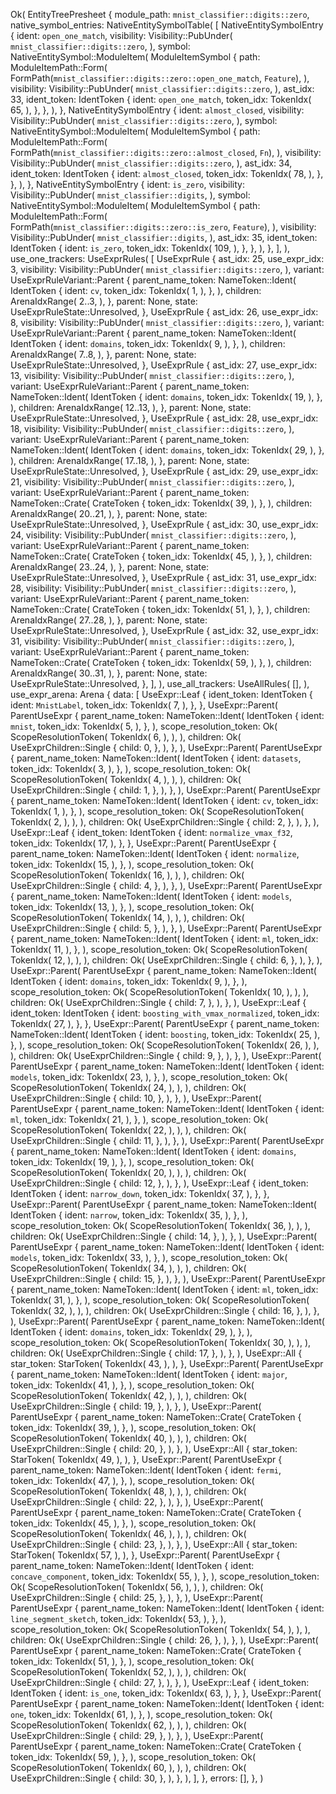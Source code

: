 Ok(
    EntityTreePresheet {
        module_path: `mnist_classifier::digits::zero`,
        native_symbol_entries: NativeEntitySymbolTable(
            [
                NativeEntitySymbolEntry {
                    ident: `open_one_match`,
                    visibility: Visibility::PubUnder(
                        `mnist_classifier::digits::zero`,
                    ),
                    symbol: NativeEntitySymbol::ModuleItem(
                        ModuleItemSymbol {
                            path: ModuleItemPath::Form(
                                FormPath(`mnist_classifier::digits::zero::open_one_match`, `Feature`),
                            ),
                            visibility: Visibility::PubUnder(
                                `mnist_classifier::digits::zero`,
                            ),
                            ast_idx: 33,
                            ident_token: IdentToken {
                                ident: `open_one_match`,
                                token_idx: TokenIdx(
                                    65,
                                ),
                            },
                        },
                    ),
                },
                NativeEntitySymbolEntry {
                    ident: `almost_closed`,
                    visibility: Visibility::PubUnder(
                        `mnist_classifier::digits::zero`,
                    ),
                    symbol: NativeEntitySymbol::ModuleItem(
                        ModuleItemSymbol {
                            path: ModuleItemPath::Form(
                                FormPath(`mnist_classifier::digits::zero::almost_closed`, `Fn`),
                            ),
                            visibility: Visibility::PubUnder(
                                `mnist_classifier::digits::zero`,
                            ),
                            ast_idx: 34,
                            ident_token: IdentToken {
                                ident: `almost_closed`,
                                token_idx: TokenIdx(
                                    78,
                                ),
                            },
                        },
                    ),
                },
                NativeEntitySymbolEntry {
                    ident: `is_zero`,
                    visibility: Visibility::PubUnder(
                        `mnist_classifier::digits`,
                    ),
                    symbol: NativeEntitySymbol::ModuleItem(
                        ModuleItemSymbol {
                            path: ModuleItemPath::Form(
                                FormPath(`mnist_classifier::digits::zero::is_zero`, `Feature`),
                            ),
                            visibility: Visibility::PubUnder(
                                `mnist_classifier::digits`,
                            ),
                            ast_idx: 35,
                            ident_token: IdentToken {
                                ident: `is_zero`,
                                token_idx: TokenIdx(
                                    109,
                                ),
                            },
                        },
                    ),
                },
            ],
        ),
        use_one_trackers: UseExprRules(
            [
                UseExprRule {
                    ast_idx: 25,
                    use_expr_idx: 3,
                    visibility: Visibility::PubUnder(
                        `mnist_classifier::digits::zero`,
                    ),
                    variant: UseExprRuleVariant::Parent {
                        parent_name_token: NameToken::Ident(
                            IdentToken {
                                ident: `cv`,
                                token_idx: TokenIdx(
                                    1,
                                ),
                            },
                        ),
                        children: ArenaIdxRange(
                            2..3,
                        ),
                    },
                    parent: None,
                    state: UseExprRuleState::Unresolved,
                },
                UseExprRule {
                    ast_idx: 26,
                    use_expr_idx: 8,
                    visibility: Visibility::PubUnder(
                        `mnist_classifier::digits::zero`,
                    ),
                    variant: UseExprRuleVariant::Parent {
                        parent_name_token: NameToken::Ident(
                            IdentToken {
                                ident: `domains`,
                                token_idx: TokenIdx(
                                    9,
                                ),
                            },
                        ),
                        children: ArenaIdxRange(
                            7..8,
                        ),
                    },
                    parent: None,
                    state: UseExprRuleState::Unresolved,
                },
                UseExprRule {
                    ast_idx: 27,
                    use_expr_idx: 13,
                    visibility: Visibility::PubUnder(
                        `mnist_classifier::digits::zero`,
                    ),
                    variant: UseExprRuleVariant::Parent {
                        parent_name_token: NameToken::Ident(
                            IdentToken {
                                ident: `domains`,
                                token_idx: TokenIdx(
                                    19,
                                ),
                            },
                        ),
                        children: ArenaIdxRange(
                            12..13,
                        ),
                    },
                    parent: None,
                    state: UseExprRuleState::Unresolved,
                },
                UseExprRule {
                    ast_idx: 28,
                    use_expr_idx: 18,
                    visibility: Visibility::PubUnder(
                        `mnist_classifier::digits::zero`,
                    ),
                    variant: UseExprRuleVariant::Parent {
                        parent_name_token: NameToken::Ident(
                            IdentToken {
                                ident: `domains`,
                                token_idx: TokenIdx(
                                    29,
                                ),
                            },
                        ),
                        children: ArenaIdxRange(
                            17..18,
                        ),
                    },
                    parent: None,
                    state: UseExprRuleState::Unresolved,
                },
                UseExprRule {
                    ast_idx: 29,
                    use_expr_idx: 21,
                    visibility: Visibility::PubUnder(
                        `mnist_classifier::digits::zero`,
                    ),
                    variant: UseExprRuleVariant::Parent {
                        parent_name_token: NameToken::Crate(
                            CrateToken {
                                token_idx: TokenIdx(
                                    39,
                                ),
                            },
                        ),
                        children: ArenaIdxRange(
                            20..21,
                        ),
                    },
                    parent: None,
                    state: UseExprRuleState::Unresolved,
                },
                UseExprRule {
                    ast_idx: 30,
                    use_expr_idx: 24,
                    visibility: Visibility::PubUnder(
                        `mnist_classifier::digits::zero`,
                    ),
                    variant: UseExprRuleVariant::Parent {
                        parent_name_token: NameToken::Crate(
                            CrateToken {
                                token_idx: TokenIdx(
                                    45,
                                ),
                            },
                        ),
                        children: ArenaIdxRange(
                            23..24,
                        ),
                    },
                    parent: None,
                    state: UseExprRuleState::Unresolved,
                },
                UseExprRule {
                    ast_idx: 31,
                    use_expr_idx: 28,
                    visibility: Visibility::PubUnder(
                        `mnist_classifier::digits::zero`,
                    ),
                    variant: UseExprRuleVariant::Parent {
                        parent_name_token: NameToken::Crate(
                            CrateToken {
                                token_idx: TokenIdx(
                                    51,
                                ),
                            },
                        ),
                        children: ArenaIdxRange(
                            27..28,
                        ),
                    },
                    parent: None,
                    state: UseExprRuleState::Unresolved,
                },
                UseExprRule {
                    ast_idx: 32,
                    use_expr_idx: 31,
                    visibility: Visibility::PubUnder(
                        `mnist_classifier::digits::zero`,
                    ),
                    variant: UseExprRuleVariant::Parent {
                        parent_name_token: NameToken::Crate(
                            CrateToken {
                                token_idx: TokenIdx(
                                    59,
                                ),
                            },
                        ),
                        children: ArenaIdxRange(
                            30..31,
                        ),
                    },
                    parent: None,
                    state: UseExprRuleState::Unresolved,
                },
            ],
        ),
        use_all_trackers: UseAllRules(
            [],
        ),
        use_expr_arena: Arena {
            data: [
                UseExpr::Leaf {
                    ident_token: IdentToken {
                        ident: `MnistLabel`,
                        token_idx: TokenIdx(
                            7,
                        ),
                    },
                },
                UseExpr::Parent(
                    ParentUseExpr {
                        parent_name_token: NameToken::Ident(
                            IdentToken {
                                ident: `mnist`,
                                token_idx: TokenIdx(
                                    5,
                                ),
                            },
                        ),
                        scope_resolution_token: Ok(
                            ScopeResolutionToken(
                                TokenIdx(
                                    6,
                                ),
                            ),
                        ),
                        children: Ok(
                            UseExprChildren::Single {
                                child: 0,
                            },
                        ),
                    },
                ),
                UseExpr::Parent(
                    ParentUseExpr {
                        parent_name_token: NameToken::Ident(
                            IdentToken {
                                ident: `datasets`,
                                token_idx: TokenIdx(
                                    3,
                                ),
                            },
                        ),
                        scope_resolution_token: Ok(
                            ScopeResolutionToken(
                                TokenIdx(
                                    4,
                                ),
                            ),
                        ),
                        children: Ok(
                            UseExprChildren::Single {
                                child: 1,
                            },
                        ),
                    },
                ),
                UseExpr::Parent(
                    ParentUseExpr {
                        parent_name_token: NameToken::Ident(
                            IdentToken {
                                ident: `cv`,
                                token_idx: TokenIdx(
                                    1,
                                ),
                            },
                        ),
                        scope_resolution_token: Ok(
                            ScopeResolutionToken(
                                TokenIdx(
                                    2,
                                ),
                            ),
                        ),
                        children: Ok(
                            UseExprChildren::Single {
                                child: 2,
                            },
                        ),
                    },
                ),
                UseExpr::Leaf {
                    ident_token: IdentToken {
                        ident: `normalize_vmax_f32`,
                        token_idx: TokenIdx(
                            17,
                        ),
                    },
                },
                UseExpr::Parent(
                    ParentUseExpr {
                        parent_name_token: NameToken::Ident(
                            IdentToken {
                                ident: `normalize`,
                                token_idx: TokenIdx(
                                    15,
                                ),
                            },
                        ),
                        scope_resolution_token: Ok(
                            ScopeResolutionToken(
                                TokenIdx(
                                    16,
                                ),
                            ),
                        ),
                        children: Ok(
                            UseExprChildren::Single {
                                child: 4,
                            },
                        ),
                    },
                ),
                UseExpr::Parent(
                    ParentUseExpr {
                        parent_name_token: NameToken::Ident(
                            IdentToken {
                                ident: `models`,
                                token_idx: TokenIdx(
                                    13,
                                ),
                            },
                        ),
                        scope_resolution_token: Ok(
                            ScopeResolutionToken(
                                TokenIdx(
                                    14,
                                ),
                            ),
                        ),
                        children: Ok(
                            UseExprChildren::Single {
                                child: 5,
                            },
                        ),
                    },
                ),
                UseExpr::Parent(
                    ParentUseExpr {
                        parent_name_token: NameToken::Ident(
                            IdentToken {
                                ident: `ml`,
                                token_idx: TokenIdx(
                                    11,
                                ),
                            },
                        ),
                        scope_resolution_token: Ok(
                            ScopeResolutionToken(
                                TokenIdx(
                                    12,
                                ),
                            ),
                        ),
                        children: Ok(
                            UseExprChildren::Single {
                                child: 6,
                            },
                        ),
                    },
                ),
                UseExpr::Parent(
                    ParentUseExpr {
                        parent_name_token: NameToken::Ident(
                            IdentToken {
                                ident: `domains`,
                                token_idx: TokenIdx(
                                    9,
                                ),
                            },
                        ),
                        scope_resolution_token: Ok(
                            ScopeResolutionToken(
                                TokenIdx(
                                    10,
                                ),
                            ),
                        ),
                        children: Ok(
                            UseExprChildren::Single {
                                child: 7,
                            },
                        ),
                    },
                ),
                UseExpr::Leaf {
                    ident_token: IdentToken {
                        ident: `boosting_with_vmax_normalized`,
                        token_idx: TokenIdx(
                            27,
                        ),
                    },
                },
                UseExpr::Parent(
                    ParentUseExpr {
                        parent_name_token: NameToken::Ident(
                            IdentToken {
                                ident: `boosting`,
                                token_idx: TokenIdx(
                                    25,
                                ),
                            },
                        ),
                        scope_resolution_token: Ok(
                            ScopeResolutionToken(
                                TokenIdx(
                                    26,
                                ),
                            ),
                        ),
                        children: Ok(
                            UseExprChildren::Single {
                                child: 9,
                            },
                        ),
                    },
                ),
                UseExpr::Parent(
                    ParentUseExpr {
                        parent_name_token: NameToken::Ident(
                            IdentToken {
                                ident: `models`,
                                token_idx: TokenIdx(
                                    23,
                                ),
                            },
                        ),
                        scope_resolution_token: Ok(
                            ScopeResolutionToken(
                                TokenIdx(
                                    24,
                                ),
                            ),
                        ),
                        children: Ok(
                            UseExprChildren::Single {
                                child: 10,
                            },
                        ),
                    },
                ),
                UseExpr::Parent(
                    ParentUseExpr {
                        parent_name_token: NameToken::Ident(
                            IdentToken {
                                ident: `ml`,
                                token_idx: TokenIdx(
                                    21,
                                ),
                            },
                        ),
                        scope_resolution_token: Ok(
                            ScopeResolutionToken(
                                TokenIdx(
                                    22,
                                ),
                            ),
                        ),
                        children: Ok(
                            UseExprChildren::Single {
                                child: 11,
                            },
                        ),
                    },
                ),
                UseExpr::Parent(
                    ParentUseExpr {
                        parent_name_token: NameToken::Ident(
                            IdentToken {
                                ident: `domains`,
                                token_idx: TokenIdx(
                                    19,
                                ),
                            },
                        ),
                        scope_resolution_token: Ok(
                            ScopeResolutionToken(
                                TokenIdx(
                                    20,
                                ),
                            ),
                        ),
                        children: Ok(
                            UseExprChildren::Single {
                                child: 12,
                            },
                        ),
                    },
                ),
                UseExpr::Leaf {
                    ident_token: IdentToken {
                        ident: `narrow_down`,
                        token_idx: TokenIdx(
                            37,
                        ),
                    },
                },
                UseExpr::Parent(
                    ParentUseExpr {
                        parent_name_token: NameToken::Ident(
                            IdentToken {
                                ident: `narrow`,
                                token_idx: TokenIdx(
                                    35,
                                ),
                            },
                        ),
                        scope_resolution_token: Ok(
                            ScopeResolutionToken(
                                TokenIdx(
                                    36,
                                ),
                            ),
                        ),
                        children: Ok(
                            UseExprChildren::Single {
                                child: 14,
                            },
                        ),
                    },
                ),
                UseExpr::Parent(
                    ParentUseExpr {
                        parent_name_token: NameToken::Ident(
                            IdentToken {
                                ident: `models`,
                                token_idx: TokenIdx(
                                    33,
                                ),
                            },
                        ),
                        scope_resolution_token: Ok(
                            ScopeResolutionToken(
                                TokenIdx(
                                    34,
                                ),
                            ),
                        ),
                        children: Ok(
                            UseExprChildren::Single {
                                child: 15,
                            },
                        ),
                    },
                ),
                UseExpr::Parent(
                    ParentUseExpr {
                        parent_name_token: NameToken::Ident(
                            IdentToken {
                                ident: `ml`,
                                token_idx: TokenIdx(
                                    31,
                                ),
                            },
                        ),
                        scope_resolution_token: Ok(
                            ScopeResolutionToken(
                                TokenIdx(
                                    32,
                                ),
                            ),
                        ),
                        children: Ok(
                            UseExprChildren::Single {
                                child: 16,
                            },
                        ),
                    },
                ),
                UseExpr::Parent(
                    ParentUseExpr {
                        parent_name_token: NameToken::Ident(
                            IdentToken {
                                ident: `domains`,
                                token_idx: TokenIdx(
                                    29,
                                ),
                            },
                        ),
                        scope_resolution_token: Ok(
                            ScopeResolutionToken(
                                TokenIdx(
                                    30,
                                ),
                            ),
                        ),
                        children: Ok(
                            UseExprChildren::Single {
                                child: 17,
                            },
                        ),
                    },
                ),
                UseExpr::All {
                    star_token: StarToken(
                        TokenIdx(
                            43,
                        ),
                    ),
                },
                UseExpr::Parent(
                    ParentUseExpr {
                        parent_name_token: NameToken::Ident(
                            IdentToken {
                                ident: `major`,
                                token_idx: TokenIdx(
                                    41,
                                ),
                            },
                        ),
                        scope_resolution_token: Ok(
                            ScopeResolutionToken(
                                TokenIdx(
                                    42,
                                ),
                            ),
                        ),
                        children: Ok(
                            UseExprChildren::Single {
                                child: 19,
                            },
                        ),
                    },
                ),
                UseExpr::Parent(
                    ParentUseExpr {
                        parent_name_token: NameToken::Crate(
                            CrateToken {
                                token_idx: TokenIdx(
                                    39,
                                ),
                            },
                        ),
                        scope_resolution_token: Ok(
                            ScopeResolutionToken(
                                TokenIdx(
                                    40,
                                ),
                            ),
                        ),
                        children: Ok(
                            UseExprChildren::Single {
                                child: 20,
                            },
                        ),
                    },
                ),
                UseExpr::All {
                    star_token: StarToken(
                        TokenIdx(
                            49,
                        ),
                    ),
                },
                UseExpr::Parent(
                    ParentUseExpr {
                        parent_name_token: NameToken::Ident(
                            IdentToken {
                                ident: `fermi`,
                                token_idx: TokenIdx(
                                    47,
                                ),
                            },
                        ),
                        scope_resolution_token: Ok(
                            ScopeResolutionToken(
                                TokenIdx(
                                    48,
                                ),
                            ),
                        ),
                        children: Ok(
                            UseExprChildren::Single {
                                child: 22,
                            },
                        ),
                    },
                ),
                UseExpr::Parent(
                    ParentUseExpr {
                        parent_name_token: NameToken::Crate(
                            CrateToken {
                                token_idx: TokenIdx(
                                    45,
                                ),
                            },
                        ),
                        scope_resolution_token: Ok(
                            ScopeResolutionToken(
                                TokenIdx(
                                    46,
                                ),
                            ),
                        ),
                        children: Ok(
                            UseExprChildren::Single {
                                child: 23,
                            },
                        ),
                    },
                ),
                UseExpr::All {
                    star_token: StarToken(
                        TokenIdx(
                            57,
                        ),
                    ),
                },
                UseExpr::Parent(
                    ParentUseExpr {
                        parent_name_token: NameToken::Ident(
                            IdentToken {
                                ident: `concave_component`,
                                token_idx: TokenIdx(
                                    55,
                                ),
                            },
                        ),
                        scope_resolution_token: Ok(
                            ScopeResolutionToken(
                                TokenIdx(
                                    56,
                                ),
                            ),
                        ),
                        children: Ok(
                            UseExprChildren::Single {
                                child: 25,
                            },
                        ),
                    },
                ),
                UseExpr::Parent(
                    ParentUseExpr {
                        parent_name_token: NameToken::Ident(
                            IdentToken {
                                ident: `line_segment_sketch`,
                                token_idx: TokenIdx(
                                    53,
                                ),
                            },
                        ),
                        scope_resolution_token: Ok(
                            ScopeResolutionToken(
                                TokenIdx(
                                    54,
                                ),
                            ),
                        ),
                        children: Ok(
                            UseExprChildren::Single {
                                child: 26,
                            },
                        ),
                    },
                ),
                UseExpr::Parent(
                    ParentUseExpr {
                        parent_name_token: NameToken::Crate(
                            CrateToken {
                                token_idx: TokenIdx(
                                    51,
                                ),
                            },
                        ),
                        scope_resolution_token: Ok(
                            ScopeResolutionToken(
                                TokenIdx(
                                    52,
                                ),
                            ),
                        ),
                        children: Ok(
                            UseExprChildren::Single {
                                child: 27,
                            },
                        ),
                    },
                ),
                UseExpr::Leaf {
                    ident_token: IdentToken {
                        ident: `is_one`,
                        token_idx: TokenIdx(
                            63,
                        ),
                    },
                },
                UseExpr::Parent(
                    ParentUseExpr {
                        parent_name_token: NameToken::Ident(
                            IdentToken {
                                ident: `one`,
                                token_idx: TokenIdx(
                                    61,
                                ),
                            },
                        ),
                        scope_resolution_token: Ok(
                            ScopeResolutionToken(
                                TokenIdx(
                                    62,
                                ),
                            ),
                        ),
                        children: Ok(
                            UseExprChildren::Single {
                                child: 29,
                            },
                        ),
                    },
                ),
                UseExpr::Parent(
                    ParentUseExpr {
                        parent_name_token: NameToken::Crate(
                            CrateToken {
                                token_idx: TokenIdx(
                                    59,
                                ),
                            },
                        ),
                        scope_resolution_token: Ok(
                            ScopeResolutionToken(
                                TokenIdx(
                                    60,
                                ),
                            ),
                        ),
                        children: Ok(
                            UseExprChildren::Single {
                                child: 30,
                            },
                        ),
                    },
                ),
            ],
        },
        errors: [],
    },
)